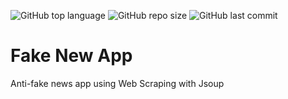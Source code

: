 ![GitHub top language](https://img.shields.io/github/languages/top/cassianasoares/Android-Jsoup-Fake-New-App)
![GitHub repo size](https://img.shields.io/github/repo-size/cassianasoares/Android-Jsoup-Fake-New-App)
![GitHub last commit](https://img.shields.io/github/last-commit/cassianasoares/Android-Jsoup-Fake-New-App)

# Fake New App

Anti-fake news app using Web Scraping with Jsoup
